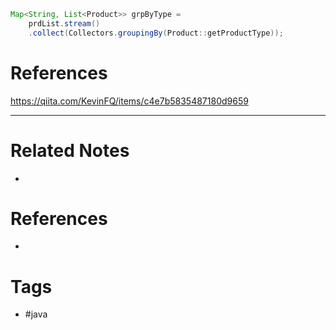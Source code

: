 ```java
Map<String, List<Product>> grpByType = 
	prdList.stream()
	.collect(Collectors.groupingBy(Product::getProductType));
```

# References
https://qiita.com/KevinFQ/items/c4e7b5835487180d9659

---
# Related Notes
- 

# References
- 

# Tags
- #java 